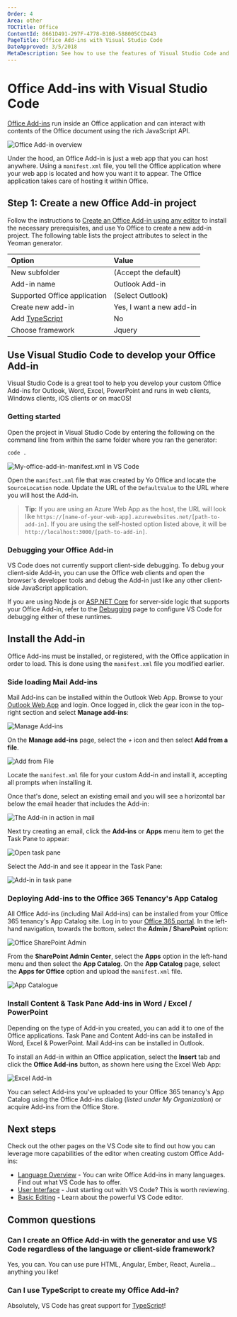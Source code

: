 ```yaml
---
Order: 4
Area: other
TOCTitle: Office
ContentId: 8661D491-297F-4778-B10B-588005CCD443
PageTitle: Office Add-ins with Visual Studio Code
DateApproved: 3/5/2018
MetaDescription: See how to use the features of Visual Studio Code and integrate your Add-in with Office/Office 365.
---
```

# Office Add-ins with Visual Studio Code

[Office Add-ins](https://docs.microsoft.com/office/dev/add-ins/overview/office-add-ins) run inside an Office application and can interact with contents of the Office document using the rich JavaScript API.

![Office Add-in overview](images/office/officeaddinoverview.png)

Under the hood, an Office Add-in is just a web app that you can host anywhere. Using a `manifest.xml` file, you tell the Office application where your web app is located and how you want it to appear. The Office application takes care of hosting it within Office.

## Step 1: Create a new Office Add-in project

Follow the instructions to [Create an Office Add-in using any editor](https://developer.microsoft.com/office/blogs/creating-office-add-ins-with-any-editor-introducing-yo-office) to install the necessary prerequisites, and use Yo Office to create a new add-in project. The following table lists the project attributes to select in the Yeoman generator.

| Option | Value |
|:------|:------|
|New subfolder | (Accept the default) |
| Add-in name | Outlook Add-in |
| Supported Office application | (Select Outlook) |
| Create new add-in | Yes, I want a new add-in |
| Add [TypeScript](https://www.typescriptlang.org/) | No |
| Choose framework | Jquery |

## Use Visual Studio Code to develop your Office Add-in

Visual Studio Code is a great tool to help you develop your custom Office Add-ins for Outlook, Word, Excel, PowerPoint and runs in web clients, Windows clients, iOS clients or on macOS!

### Getting started

Open the project in Visual Studio Code by entering the following on the command line from within the same folder where you ran the generator:

```bash
code .
```

![My-office-add-in-manifest.xml in VS Code](images/office/yoofficemanifest.png)

Open the `manifest.xml` file that was created by Yo Office and locate the `SourceLocation` node. Update the URL of the `DefaultValue` to the URL where you will host the Add-in.

>**Tip:** If you are using an Azure Web App as the host, the URL will look like `https://[name-of-your-web-app].azurewebsites.net/[path-to-add-in]`. If you are using the self-hosted option listed above, it will be `http://localhost:3000/[path-to-add-in]`.

### Debugging your Office Add-in

VS Code does not currently support client-side debugging. To debug your client-side Add-in, you can use the Office web clients and open the browser's developer tools and debug the Add-in just like any other client-side JavaScript application.

If you are using Node.js or [ASP.NET Core](https://asp.net) for server-side logic that supports your Office Add-in, refer to the [Debugging](/docs/editor/debugging.md) page to configure VS Code for debugging either of these runtimes.

## Install the Add-in

Office Add-ins must be installed, or registered, with the Office application in order to load. This is done using the `manifest.xml` file you modified earlier.

### Side loading Mail Add-ins

Mail Add-ins can be installed within the Outlook Web App. Browse to your [Outlook Web App](https://mail.office365.com) and login. Once logged in, click the gear icon in the top-right section and select **Manage add-ins**:

![Manage Add-ins](images/office/owamanageaddins.png)

On the **Manage add-ins** page, select the *+* icon and then select **Add from a file**.

![Add from File](images/office/owaaddaddin.png)

Locate the `manifest.xml` file for your custom Add-in and install it, accepting all prompts when installing it.

Once that's done, select an existing email and you will see a horizontal bar below the email header that includes the Add-in:

![The Add-in in action in mail](images/office/mailaddin.png)

Next try creating an email, click the **Add-ins** or **Apps** menu item to get the Task Pane to appear:

![Open task pane](images/office/mailaddin01.png)

Select the Add-in and see it appear in the Task Pane:

![Add-in in task pane](images/office/mailaddin02.png)

### Deploying Add-ins to the Office 365 Tenancy's App Catalog

All Office Add-ins (including Mail Add-ins) can be installed from your Office 365 tenancy's App Catalog site. Log in to your [Office 365 portal](https://portal.office365.com). In the left-hand navigation, towards the bottom, select the **Admin / SharePoint** option:

![Office SharePoint Admin](images/office/o365spadmin.png)

From the **SharePoint Admin Center**, select the **Apps** option in the left-hand menu and then select the **App Catalog**. On the **App Catalog** page, select the **Apps for Office** option and upload the `manifest.xml` file.

![App Catalogue](images/office/appcatalog.png)

### Install Content & Task Pane Add-ins in Word / Excel / PowerPoint

Depending on the type of Add-in you created, you can add it to one of the Office applications. Task Pane and Content Add-ins can be installed in Word, Excel & PowerPoint. Mail Add-ins can be installed in Outlook.

To install an Add-in within an Office application, select the **Insert** tab and click the **Office Add-ins** button, as shown here using the Excel Web App:

![Excel Add-in](images/office/exceladdin.png)

You can select Add-ins you've uploaded to your Office 365 tenancy's App Catalog using the Office  Add-ins dialog (*listed under My Organization*) or acquire Add-ins from the Office Store.

## Next steps

Check out the other pages on the VS Code site to find out how you can leverage more capabilities of the editor when creating custom Office Add-ins:

- [Language Overview](/docs/languages/overview.md) - You can write Office Add-ins in many languages. Find out what VS Code has to offer.
- [User Interface](/docs/getstarted/userinterface.md) - Just starting out with VS Code? This is worth reviewing.
- [Basic Editing](/docs/editor/codebasics.md) - Learn about the powerful VS Code editor.

## Common questions

### Can I create an Office Add-in with the generator and use VS Code regardless of the language or client-side framework?

Yes, you can. You can use pure HTML, Angular, Ember, React, Aurelia... anything you like!

### Can I use TypeScript to create my Office Add-in?

Absolutely, VS Code has great support for [TypeScript](/docs/languages/typescript.md)!
